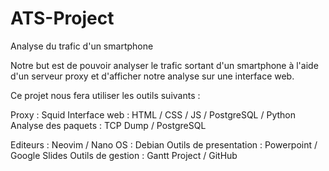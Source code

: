# ATS-Project
Analyse du trafic d'un smartphone

Notre but est de pouvoir analyser le trafic sortant d'un smartphone à l'aide d'un serveur proxy et d'afficher notre analyse sur une interface web.

Ce projet nous fera utiliser les outils suivants :

Proxy : Squid
Interface web : HTML / CSS / JS / PostgreSQL / Python
Analyse des paquets : TCP Dump / PostgreSQL

Editeurs : Neovim / Nano
OS : Debian
Outils de presentation : Powerpoint / Google Slides
Outils de gestion : Gantt Project / GitHub
